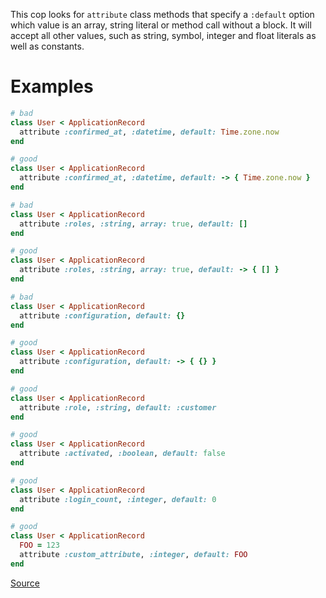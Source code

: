
This cop looks for `attribute` class methods that specify a `:default` option
which value is an array, string literal or method call without a block.
It will accept all other values, such as string, symbol, integer and float literals
as well as constants.

# Examples

```ruby
# bad
class User < ApplicationRecord
  attribute :confirmed_at, :datetime, default: Time.zone.now
end

# good
class User < ApplicationRecord
  attribute :confirmed_at, :datetime, default: -> { Time.zone.now }
end

# bad
class User < ApplicationRecord
  attribute :roles, :string, array: true, default: []
end

# good
class User < ApplicationRecord
  attribute :roles, :string, array: true, default: -> { [] }
end

# bad
class User < ApplicationRecord
  attribute :configuration, default: {}
end

# good
class User < ApplicationRecord
  attribute :configuration, default: -> { {} }
end

# good
class User < ApplicationRecord
  attribute :role, :string, default: :customer
end

# good
class User < ApplicationRecord
  attribute :activated, :boolean, default: false
end

# good
class User < ApplicationRecord
  attribute :login_count, :integer, default: 0
end

# good
class User < ApplicationRecord
  FOO = 123
  attribute :custom_attribute, :integer, default: FOO
end
```

[Source](http://www.rubydoc.info/gems/rubocop/RuboCop/Cop/Rails/AttributeDefaultBlockValue)